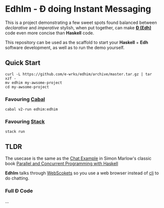 # EdhIm - Đ doing Instant Messaging

This is a project demonstrating a few sweet spots found balanced between
_declarative_ and _imperative_ stylish, when put together, can make
[**Đ (Edh)**](https://github.com/e-wrks/edh)
code even more concise than **Haskell** code.

This repository can be used as the scaffold to start your **Haskell** +
**Edh** software development, as well as to run the demo yourself.

## Quick Start

```shell
curl -L https://github.com/e-wrks/edhim/archive/master.tar.gz | tar xzf -
mv edhim my-awsome-project
cd my-awsome-project
```

### Favouring [Cabal](https://www.haskell.org/cabal)

```shell
cabal v2-run edhim:edhim
```

### Favouring [Stack](https://haskellstack.org)

```shell
stack run
```

## TLDR

The usecase is the same as the
[Chat Example](https://github.com/simonmar/par-tutorial/blob/master/code/chat/Main.hs)
in Simon Marlow's classic book
[Parallel and Concurrent Programming with Haskell](https://simonmar.github.io/pages/pcph.html)

**EdhIm** talks through
[WebScokets](https://developer.mozilla.org/en-US/docs/Web/API/WebSockets_API)
so you use a web browser instead of
[cli](https://en.wikipedia.org/wiki/Command-line_interface)
to do chatting.

### Full Đ Code

...
